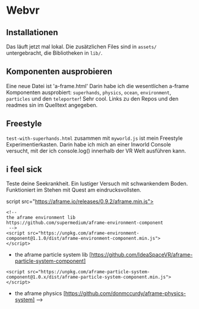 # Webvr

## Installationen
Das läuft jetzt mal lokal. Die zusätzlichen Files sind in `assets/` untergebracht, die Bibliotheken in `lib/`. 

## Komponenten ausprobieren
Eine neue Datei ist 'a-frame.html' Darin habe ich die wesentlichen a-frame Komponenten ausprobiert: `superhands`, `physics`, `ocean`, `environment`, `particles` und den `teleporter`! Sehr cool. Links zu den Repos und den readmes sin im Quelltext angegeben.

## Freestyle
`test-with-superhands.html` zusammen mit `myworld.js` ist mein Freestyle Experimentierkasten. Darin habe ich mich an einer Inworld Console versucht, mit der ich console.log() innerhalb der VR Welt ausführen kann.

## i feel sick
Teste deine Seekrankheit. Ein lustiger Versuch mit schwankendem Boden. Funktioniert im Stehen mit Quest am eindrucksvollsten.

script src="https://aframe.io/releases/0.9.2/aframe.min.js"></script>
 
    <!-- 
    the aframe environment lib 
    https://github.com/supermedium/aframe-environment-component
     -->
    <script src="https://unpkg.com/aframe-environment-component@1.1.0/dist/aframe-environment-component.min.js">
    </script>
 
- the aframe particle system lib 
    [https://github.com/IdeaSpaceVR/aframe-particle-system-component]

`<script src="https://unpkg.com/aframe-particle-system-component@1.0.x/dist/aframe-particle-system-component.min.js">
    </script>`
 
- the aframe physics
    [https://github.com/donmccurdy/aframe-physics-system]
    -->
    <script src="//cdn.rawgit.com/donmccurdy/aframe-physics-system/v4.0.1/dist/aframe-physics-system.min.js"></script>
 
    <!-- https://github.com/donmccurdy/aframe-extras -->
    <script src="//cdn.rawgit.com/donmccurdy/aframe-extras/v6.0.0/dist/aframe-extras.min.js"></script>
 
    <!-- https://github.com/fernandojsg/aframe-teleport-controls -->
    <script src="https://rawgit.com/fernandojsg/aframe-teleport-controls/master/dist/aframe-teleport-controls.min.js">
    </script>
 
    <!-- https://github.com/wmurphyrd/aframe-super-hands-component -->
    <script src="https://unpkg.com/super-hands@3.0.0/dist/super-hands.min.js"></script>
 
    <!-- Multiuser: https://github.com/networked-aframe/networked-aframe-->
    <!-- <script src="https://cdnjs.cloudflare.com/ajax/libs/socket.io/1.4.5/socket.io.min.js"></script>
    <script src="easyrtc/easyrtc.js"></script>
    <script src="https://unpkg.com/networked-afram


